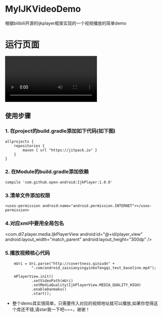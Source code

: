 # MyIJKVideoDemo
根据bilibili开源的ijkplayer框架实现的一个视频播放的简单demo

# 运行页面

![](show01.mp4)


## 使用步骤

### 1. 在project的build.gradle添加如下代码(如下图)

	allprojects {
	    repositories {
	        maven { url "https://jitpack.io" }
	    }
	}
  

### 2. 在Module的build.gradle添加依赖

    compile 'com.github.open-android:IjkPlayer:1.0.0'
    

### 3.清单文件添加权限

	<uses-permission android:name="android.permission.INTERNET"></uses-permission>
  
  
### 4.对应xml中要用全局包名

<com.dl7.player.media.IjkPlayerView
        android:id="@+id/player_view"
        android:layout_width="match_parent"
        android:layout_height="300dp" />


### 5.播放视频核心代码

        mUri = Uri.parse("http://covertness.qiniudn" +
                ".com/android_zaixianyingyinbofangqi_test_baseline.mp4");

        mPlayerView.init()
                .setVideoPath(mUri)
                .setMediaQuality(IjkPlayerView.MEDIA_QUALITY_HIGH)
                .enableDanmaku()
                .start();

	
* 整个demo其实很简单，只需要传入对应的视频地址就可以播放,如果你觉得这个库还不错,请star我一下吧~~~，谢谢！


	
